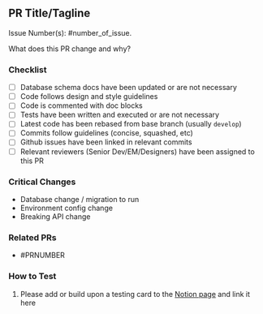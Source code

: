 ## PR Title/Tagline

Issue Number(s): #number_of_issue. 

What does this PR change and why?

### Checklist

- [ ]  Database schema docs have been updated or are not necessary
- [ ]  Code follows design and style guidelines
- [ ]  Code is commented with doc blocks
- [ ]  Tests have been written and executed or are not necessary
- [ ]  Latest code has been rebased from base branch (usually `develop`)
- [ ]  Commits follow guidelines (concise, squashed, etc)
- [ ]  Github issues have been linked in relevant commits
- [ ]  Relevant reviewers (Senior Dev/EM/Designers) have been assigned to this PR

### Critical Changes

- Database change / migration to run
- Environment config change
- Breaking API change

### Related PRs

- #PRNUMBER

### How to Test

1. Please add or build upon a testing card to the [Notion page](http://notion.so) and link it here
